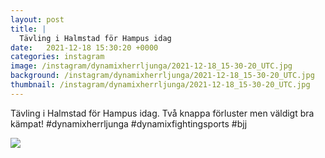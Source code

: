 ```yaml
---
layout: post
title: |
  Tävling i Halmstad för Hampus idag
date:   2021-12-18 15:30:20 +0000
categories: instagram
image: /instagram/dynamixherrljunga/2021-12-18_15-30-20_UTC.jpg
background: /instagram/dynamixherrljunga/2021-12-18_15-30-20_UTC.jpg
thumbnail: /instagram/dynamixherrljunga/2021-12-18_15-30-20_UTC.jpg
---
```

Tävling i Halmstad för Hampus idag. Två knappa förluster men väldigt bra kämpat! #dynamixherrljunga #dynamixfightingsports #bjj



<img src='/www-dynamix-herrljunga/instagram/dynamixherrljunga/2021-12-18_15-30-20_UTC.jpg' class='img-fluid' />
